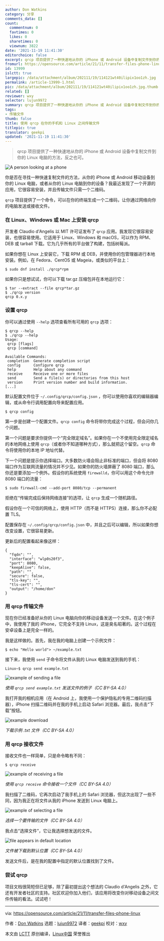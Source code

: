 ```yaml
---
author: Don Watkins
category: 分享
comments_data: []
count:
  commentnum: 0
  favtimes: 0
  likes: 0
  sharetimes: 0
  viewnum: 3822
date: '2021-11-19 11:41:30'
editorchoice: false
excerpt: qrcp 项目提供了一种快速地从你的 iPhone 或 Android 设备中复制文件到你的 Linux 电脑的方法，反之也可。
fromurl: https://opensource.com/article/21/11/transfer-files-phone-linux
id: 13999
islctt: true
largepic: /data/attachment/album/202111/19/114121wt40ilipix1oo1zh.jpg
permalink: /article-13999-1.html
pic: /data/attachment/album/202111/19/114121wt40ilipix1oo1zh.jpg.thumb.jpg
related: []
reviewer: wxy
selector: lujun9972
summary: qrcp 项目提供了一种快速地从你的 iPhone 或 Android 设备中复制文件到你的 Linux 电脑的方法，反之也可。
tags:
- 传输文件
thumb: false
title: 使用 qrcp 在你的手机和 Linux 之间传输文件
titlepic: true
translator: geekpi
updated: '2021-11-19 11:41:30'
---
```



> 
> qrcp 项目提供了一种快速地从你的 iPhone 或 Android 设备中复制文件到你的 Linux 电脑的方法，反之也可。
> 
> 
> 


![](/data/attachment/album/202111/19/114121wt40ilipix1oo1zh.jpg "A person looking at a phone")


你是否在寻找一种快速复制文件的方法，从你的 iPhone 或 Android 移动设备到你的 Linux 电脑，或者从你的 Linux 电脑到你的设备？我最近发现了一个开源的应用，它很容易安装，并且传输文件只需一个二维码。


`qrcp` 项目提供了一个命令，可以在你的终端生成一个二维码，让你通过网络向你的电脑发送或接收文件。


### 在 Linux、Windows 或 Mac 上安装 qrcp


开发者 Claudio d'Angelis 以 MIT 许可证发布了 `qrcp` 应用。我发现它很容易安装，也很容易使用。它适用于 Linux、Windows 和 macOS，可以作为 RPM、DEB 或 tarball 下载。它为几乎所有的平台做了构建，包括树莓派。


如果你想在 Linux 上安装它，下载 RPM 或 DEB，并使用你的包管理器进行本地安装。例如，在 Fedora、CentOS 或 Mageia，或类似的平台上：



```
$ sudo dnf install ./qrcp*rpm

```

如果你只是想试试，你可以下载 tar.gz 压缩包并在本地运行它：



```
$ tar --extract --file qrcp*tar.gz
$ ./qrcp version
qrcp 0.x.y

```

### 设置 qrcp


你可以通过使用 `--help` 选项查看所有可用的 `qrcp` 选项：



```
$ qrcp --help
$ ./qrcp --help
Usage:
 qrcp [flags]
 qrcp [command]

Available Commands:
 completion  Generate completion script
 config      Configure qrcp
 help        Help about any command
 receive     Receive one or more files
 send        Send a file(s) or directories from this host
 version     Print version number and build information.
[...]

```

默认配置文件位于 `~/.config/qrcp/config.json` ，你可以使用你喜欢的编辑器编辑，或从命令行调用配置向导来配置应用。



```
$ qrcp config

```

第一步是创建一个配置文件。`qrcp config` 命令将带你完成这个过程，但会问你几个问题。


第一个问题是要求你提供一个“完全限定域名”。如果你在一个不使用完全限定域名的本地网络上使用 `qrcp`（或者你不知道哪种方式），那么就把这个留空。`qrcp` 命令将使用你的本地 IP 地址代替。


下一个问题是提示你选择端口。大多数防火墙会阻止非标准的端口，但会将 8080 端口作为互联网流量的情况并不少见。如果你的防火墙屏蔽了 8080 端口，那么你还是要添加一个例外。假设你的系统使用 `firewalld`，你可以用这个命令允许 8080 端口的流量：



```
$ sudo firewall-cmd --add-port 8080/tcp --permanent

```

拒绝在“传输完成后保持网络连接”的选项，让 `qrcp` 生成一个随机路径。


假设你在一个可信的网络上，使用 HTTP（而不是 HTTPS）连接，那么你不必配置 TLS。


配置保存在 `~/.config/qrcp/config.json` 中，并且之后可以编辑，所以如果你想改变设置，它很容易更新。


更新后的配置看起来像这样：



```
{
  "fqdn": "",
  "interface": "wlp0s20f3",
  "port": 8080,
  "keepAlive": false,
  "path": "",
  "secure": false,
  "tls-key": "",
  "tls-cert": "",
  "output": "/home/don"
}

```

### 用 qrcp 传输文件


现在你已经准备好从你的 Linux 电脑向你的移动设备发送一个文件。在这个例子中，我使用了我的 iPhone，它完全不支持 Linux，这是臭名昭著的。这个过程在安卓设备上是完全一样的。


我是这样做的。首先，我在我的电脑上创建一个示例文件：



```
$ echo "Hello world"> ~/example.txt

```

接下来，我使用 `send` 子命令将文件从我的 Linux 电脑发送到我的手机：



```
Linux~$ qrcp send example.txt

```

![example of sending a file](/data/attachment/album/202111/19/114132b34rz3t3hctxxlnp.png)


*使用 `qrcp send example.txt` 发送文件的例子（CC BY-SA 4.0）*


我打开我的相机应用（在 Android 上，我使用一个保护隐私的专用二维码扫描器），iPhone 扫描二维码并在我的手机上启动 Safari 浏览器。最后，我点击“下载”按钮。


![example download](/data/attachment/album/202111/19/114133xdpd6iad56sairah.png)


*下载示例 .txt 文件（CC BY-SA 4.0）*


### 用 qrcp 接收文件


接收文件也一样简单，只是命令略有不同：



```
$ qrcp receive

```

![example of receiving a file](/data/attachment/album/202111/19/114133qsyvfssqc8sq3dym.png)


*使用 `qrcp receive` 命令接收一个文件（CC BY-SA 4.0）*


我扫描了二维码，它再次启动了我手机上的 Safari 浏览器，但这次出现了一些不同，因为我正在将文件从我的 iPhone 发送到 Linux 电脑上。


![example of selecting a file](/data/attachment/album/202111/19/114133zll8zq77s5sosubn.jpg)


*选择一个要传输的文件（CC BY-SA 4.0）*


我点击“选择文件”，它让我选择想发送的文件。


![file appears in default location](/data/attachment/album/202111/19/114134tfr3drodlrecn232.png)


*文件被下载到默认位置（CC BY-SA 4.0）*


发送文件后，是在我的配置中指定的默认位置找到了文件。


### 尝试 qrcp


项目文档很简短但已足够，除了最初提出这个想法的 Claudio d'Angelis 之外，它还有开发者社区的支持。社区欢迎你加入他们，该应用将改变你对移动设备之间文件传输的看法。试试吧！




---


via: <https://opensource.com/article/21/11/transfer-files-phone-linux>


作者：[Don Watkins](https://opensource.com/users/don-watkins) 选题：[lujun9972](https://github.com/lujun9972) 译者：[geekpi](https://github.com/geekpi) 校对：[wxy](https://github.com/wxy)


本文由 [LCTT](https://github.com/LCTT/TranslateProject) 原创编译，[Linux中国](https://linux.cn/) 荣誉推出